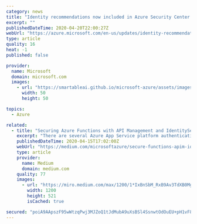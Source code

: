 ```yaml
---
category: news
title: "Identity recommendations now included in Azure Security Center free tier"
excerpt: ""
publishedDateTime: 2020-04-20T22:00:27Z
webUrl: "https://azure.microsoft.com/en-us/updates/identity-recommendations-on-free-tier/"
type: article
quality: 16
heat: -1
published: false

provider:
  name: Microsoft
  domain: microsoft.com
  images:
    - url: "https://smartableai.github.io/microsoft-azure/assets/images/organizations/microsoft.com-50x50.jpg"
      width: 50
      height: 50

topics:
  - Azure

related:
  - title: "Securing Azure Functions with API Management and IdentityServer4."
    excerpt: "There are several Azure App Service platform authentication features like Active Directory, Microsoft ID, Facebook, Google, Twitter. And a Function level authentication provides Anonymous ..."
    publishedDateTime: 2020-04-15T17:02:00Z
    webUrl: "https://medium.com/microsoftazure/secure-functions-apim-identityserver4-4b6f62d773b0"
    type: article
    provider:
      name: Medium
      domain: medium.com
    quality: 77
    images:
      - url: "https://miro.medium.com/max/1200/1*IxBnSbM_RxB9Av3TdXB0Mg.png"
        width: 1200
        height: 521
        isCached: true

secured: "poiA9AApszF95wWtzqPwj3MJZoQ1tJdMubA9uXsBSl4SsnwtOdOuEU+pH1vF8UF6RZEXp6NpJNJEMuiEDyCCOZQRE1JuSOWDW1UuRpZqD11bWTCb1nVlWQeAqG09S+hTur5olW8FW6TR3JGuZks0tQEiN/cAJWnaJ/eL++kQYc8JTQSy3RcKxyHSl5kDCLtdLwgl0g9+7+9hVdlfymAvrC9VmNwnI7qTQ3Hx1hLBBFrDa0mTFw2irRBo3twTLxdJvNgknnsBipJfglsyT2E38wEld6PsWkSyxAjnQ7EylhZrxn+EVy369r83yGyi3jWUxVOpae93Cpa8SzTdE/2USw==;JdDw396xBmPDK2lW4dOmhg=="
---
```


